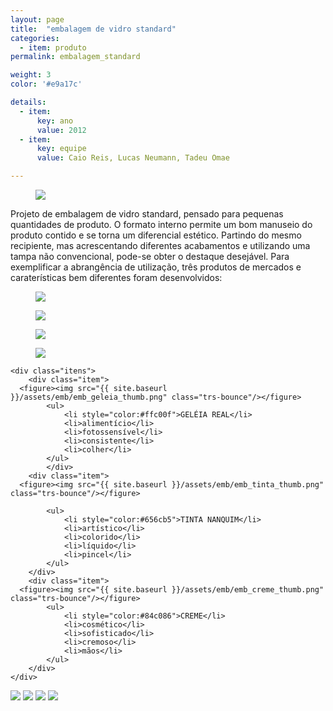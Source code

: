 ```yaml
---
layout: page
title:  "embalagem de vidro standard"
categories:
  - item: produto
permalink: embalagem_standard

weight: 3
color: '#e9a17c'

details:
  - item:
      key: ano
      value: 2012
  - item:
      key: equipe
      value: Caio Reis, Lucas Neumann, Tadeu Omae

---
```

<link type="text/css" rel="stylesheet" href="/css/stylesheet.css"/>

<div id="container">

<div class="content">
  <figure><img src="{{ site.baseurl }}/assets/emb/imagem4.jpg"/></figure>
	<div class="descricao">
    <p>Projeto de embalagem de vidro standard, pensado para pequenas quantidades de produto. O formato interno permite um bom manuseio do produto contido e se torna um diferencial estético. Partindo do mesmo recipiente, mas acrescentando diferentes acabamentos e utilizando uma tampa não convencional, pode-se obter o destaque desejável. Para exemplificar a abrangência de utilização, três produtos de mercados e caraterísticas bem diferentes foram desenvolvidos:</p>
	</div>

  <figure><img src="{{ site.baseurl }}/assets/emb/esquemat.png"/></figure>
  <figure><img src="{{ site.baseurl }}/assets/emb/imagem1.jpg"/></figure>
  <figure><img src="{{ site.baseurl }}/assets/emb/imagem2.jpg"/></figure>
  <figure><img src="{{ site.baseurl }}/assets/emb/imagem3.jpg"/></figure>

</div>

	<div class="itens">
		<div class="item">
      <figure><img src="{{ site.baseurl }}/assets/emb/emb_geleia_thumb.png" class="trs-bounce"/></figure>
			<ul>
				<li style="color:#ffc00f">GELÉIA REAL</li>
				<li>alimentício</li>
				<li>fotossensível</li>
				<li>consistente</li>
				<li>colher</li>
			</ul>
			</div>
		<div class="item">
      <figure><img src="{{ site.baseurl }}/assets/emb/emb_tinta_thumb.png" class="trs-bounce"/></figure>

			<ul>
				<li style="color:#656cb5">TINTA NANQUIM</li>
				<li>artístico</li>
				<li>colorido</li>
				<li>líquido</li>
				<li>pincel</li>
			</ul>
		</div>
		<div class="item">
      <figure><img src="{{ site.baseurl }}/assets/emb/emb_creme_thumb.png" class="trs-bounce"/></figure>
			<ul>
				<li style="color:#84c086">CREME</li>
				<li>cosmético</li>
				<li>sofisticado</li>
				<li>cremoso</li>
				<li>mãos</li>
			</ul>
		</div>
	</div>
</div>

<div class="left-align" style="display: block;">
	<img class="full-img" src="{{ site.baseurl }}/assets/emb/emb_paral_fundo.jpg"/>
	<img id="tinta-preta" class="mt" src="{{ site.baseurl }}/assets/emb/emb_paral_preto.png" data-speed="-3"/>
	<img id="tinta-azul" class="mt" src="{{ site.baseurl }}/assets/emb/emb_paral_azul.png" data-speed="4"/>
	<img id="tinta-verm" class="mt" src="{{ site.baseurl }}/assets/emb/emb_paral_verm.png" data-speed="1"/>
</div>

<script type="text/javascript" src="https://ajax.googleapis.com/ajax/libs/jquery/1.8.3/jquery.min.js"></script>
<script type="text/javascript">
  $(document).ready(function(){
    $('img.mt').each(function(){
      var $obj = $(this);
      var mtin = parseInt($obj.css("margin-top"));
      $(window).scroll(function() {
        var yPos = mtin -((  (($(window).scrollTop()+$(window).height())/$(document).height()) * $obj.parent().height()) / $obj.data('speed'));
        var mtpos = yPos + 'px';
        $obj.css('margin-top', mtpos);
      });
    });
  });
</script>
